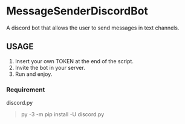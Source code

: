 # MessageSenderDiscordBot
A discord bot that allows the user to send messages in text channels.

## USAGE
1. Insert your own TOKEN at the end of the script. <br/>
2. Invite the bot in your server. <br/>
3. Run and enjoy.

### Requirement
discord.py <br/>

> py -3 -m pip install -U discord.py
